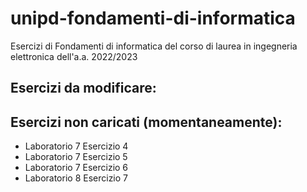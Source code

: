 # unipd-fondamenti-di-informatica

Esercizi di Fondamenti di informatica del corso di laurea in ingegneria elettronica dell'a.a. 2022/2023

## Esercizi da modificare:

## Esercizi non caricati (momentaneamente): 
- Laboratorio 7 Esercizio 4
- Laboratorio 7 Esercizio 5
- Laboratorio 7 Esercizio 6
- Laboratorio 8 Esercizio 7
